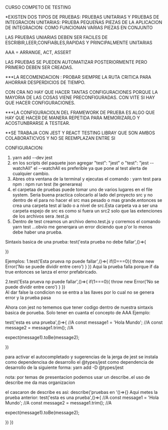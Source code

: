 CURSO COMPETO DE TESTING

*EXISTEN DOS TIPOS DE PRUEBAS: PRUEBAS UNITARIAS Y PRUEBAS DE INTEGRACION
UNITARIAS: PRUEBA PEQUEÑAS PIEZAS DE LA APLICACION
DE INTEGRACION: COMO FUNCIONAN VARIAS PIEZAS EN CONJUNTO

LAS PRUEBAS UNIARIAS DEBEN SER FACILES DE ESCRIBIR,LEER,CONFIABLES,RAPIDAS Y PRINCIPALMENTE UNITARIAS

AAA = ARRANGE, ACT, ASSERT

LAS PRUEBAS SE PUEDEN AUTOMATIZAR POSTERIORMENTE PERO PRIMERO DEBEN SER CREADAS.

***LA RECOMENDACION : PROBAR SIEMPRE LA RUTA CRITICA PARA AHORRAR DESPERDICIOS DE TIEMPO.

CON CRA NO HAY QUE HACER TANTAS CONFIGURACIONES PORQUE LA MAYORIA DE LAS COSAS VIENE PRECONFIGURADAS.
CON VITE SI HAY QUE HACER CONFIGURACIONES.

***LA CONFIGURACIOLN DEL FRAMEWORK DE PRUEBA ES ALGO QUE HAY QUE HACER DE MANERA REPETIDA PARA MEMORIZARLO Y ACOSTUNBRARSE A TESTEAR.

**SE TRABAJA CON JEST Y REACT TESTING LIBRAY QUE SON AMBOS COLABORATICVOS Y NO SE REEMPLAZAN ENTRE SI

CONFIGURACION:
1. yarn add --dev jest
2. en los scripts del paquete json agregar "test": "jest" o "test": "jest --watchAll" el --watchAll es preferible ya que pone al test alerta de cualquier cambio.
3. Abres otra ventana de la terminal y ejecutas el comando : yarn test para npm : npm run test (te generarea)
4. el carpetaa de pruebas puede tomar uno de varios lugares en el file system. Seria buena practica colocarlo al lado del proyecto src y no dentro de el para no hacer el src mas pesado o mas grande.entonces se crea una carpeta test al lado o a nivel de src.Esta carpeta va a ser una carpeta espejo de src es como si fuera un src2 solo que las extenciones de los archivos sera .test.js
5. Dentro de test creamos un archivo demo.test.js y corremos el comando yarn test ...obvio me generqara un error diciendo que p'or lo menos debe haber una prueba.

Sintaxis basica de una prueba:
test('esta prueba no debe fallar',()=>{

})

Ejemplos: 
1.test('Esta prueva np puede fallar',()=>{
if(0===0){
throw new Error('No se puede dividir entre cero')
}
})   Aqui la prueba falla porque if da true entonces se lanza el error prefabricado.

2.test('Esta prueva np puede fallar',()=>{
if(1===0){
throw new Error('No se puede dividir entre cero')
}
})   
Al dar false la condicion no se entra a las llaves por lo cual no se genera error y la prueba pasa

Ahora con jest no tememos que tener codigo dentro de nuestra sintaxis basica de porueba. Solo tener en cuanta el concepto de AAA
Ejemplo:

test('esta es una prueba',()=>{
//A
const message1 = 'Hola Mundo';
//A
const message2 = message1.trim();
//A

expect(message1).toBe(message2);


})


para activar el autocompletado y sugerencias de la jerga de jest se instala como dependencisa de desarrollo el @types/jest como dependencia de desarrollo de la siguiente forma: 
yarn add -D @types/jest

nota: por temas de presentacion podemos usar un describe..el uso de describe me da mas organizacion

el cascaron de describe es asi: 
describe('pruebas en <Democomonent/>'()=>{}
Aqui metes la prueba anterior:
test('esta es una prueba',()=>{
//A
const message1 = 'Hola Mundo';
//A
const message2 = message1.trim();
//A

expect(message1).toBe(message2);


})
})